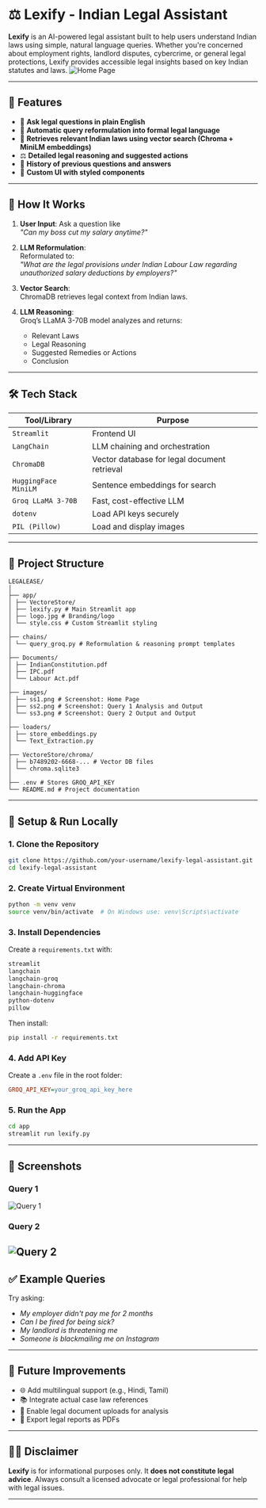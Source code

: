 
# ⚖️ Lexify - Indian Legal Assistant

**Lexify** is an AI-powered legal assistant built to help users understand Indian laws using simple, natural language queries. Whether you're concerned about employment rights, landlord disputes, cybercrime, or general legal protections, Lexify provides accessible legal insights based on key Indian statutes and laws.
![Home Page](images/ss1.png)

---

## 📂 Features

- 🤖 **Ask legal questions in plain English**  
- 🧠 **Automatic query reformulation into formal legal language**  
- 📘 **Retrieves relevant Indian laws using vector search (Chroma + MiniLM embeddings)**  
- ⚖️ **Detailed legal reasoning and suggested actions**  
- 📝 **History of previous questions and answers**  
- 🎨 **Custom UI with styled components**  

---

## 🚀 How It Works

1. **User Input**: Ask a question like  
   _"Can my boss cut my salary anytime?"_

2. **LLM Reformulation**:  
   Reformulated to:  
   _"What are the legal provisions under Indian Labour Law regarding unauthorized salary deductions by employers?"_

3. **Vector Search**:  
   ChromaDB retrieves legal context from Indian laws.

4. **LLM Reasoning**:  
   Groq’s LLaMA 3-70B model analyzes and returns:
   - Relevant Laws  
   - Legal Reasoning  
   - Suggested Remedies or Actions  
   - Conclusion  

---

## 🛠️ Tech Stack

| Tool/Library             | Purpose                                      |
|--------------------------|----------------------------------------------|
| `Streamlit`              | Frontend UI                                  |
| `LangChain`              | LLM chaining and orchestration               |
| `ChromaDB`               | Vector database for legal document retrieval |
| `HuggingFace MiniLM`     | Sentence embeddings for search               |
| `Groq LLaMA 3-70B`       | Fast, cost-effective LLM                     |
| `dotenv`                 | Load API keys securely                       |
| `PIL (Pillow)`           | Load and display images                      |

---

## 📁 Project Structure

```
LEGALEASE/
│
├── app/
│ ├── VectoreStore/
│ ├── lexify.py # Main Streamlit app
│ ├── logo.jpg # Branding/logo
│ └── style.css # Custom Streamlit styling
│
├── chains/
│ └── query_groq.py # Reformulation & reasoning prompt templates
│
├── Documents/
│ ├── IndianConstitution.pdf
│ ├── IPC.pdf
│ └── Labour Act.pdf
│
├── images/
│ ├── ss1.png # Screenshot: Home Page
│ ├── ss2.png # Screenshot: Query 1 Analysis and Output
│ └── ss3.png # Screenshot: Query 2 Output and Output
│
├── loaders/
│ ├── store_embeddings.py
│ └── Text_Extraction.py
│
├── VectoreStore/chroma/
│ ├── b7489202-6668-... # Vector DB files
│ └── chroma.sqlite3
│
├── .env # Stores GROQ_API_KEY
└── README.md # Project documentation
```

---

## 🧪 Setup & Run Locally

### 1. Clone the Repository

```bash
git clone https://github.com/your-username/lexify-legal-assistant.git
cd lexify-legal-assistant
```

### 2. Create Virtual Environment

```bash
python -m venv venv
source venv/bin/activate  # On Windows use: venv\Scripts\activate
```

### 3. Install Dependencies

Create a `requirements.txt` with:

```txt
streamlit
langchain
langchain-groq
langchain-chroma
langchain-huggingface
python-dotenv
pillow
```

Then install:

```bash
pip install -r requirements.txt
```

### 4. Add API Key

Create a `.env` file in the root folder:

```ini
GROQ_API_KEY=your_groq_api_key_here
```

### 5. Run the App

```bash
cd app
streamlit run lexify.py
```

---

## 📸 Screenshots
### Query 1
![Query 1](images/ss2.png)
### Query 2
![Query 2](images/ss3.png)
---

## ✅ Example Queries

Try asking:

- *My employer didn't pay me for 2 months*
- *Can I be fired for being sick?*
- *My landlord is threatening me*
- *Someone is blackmailing me on Instagram*

---

## 🧠 Future Improvements

- 🌐 Add multilingual support (e.g., Hindi, Tamil)  
- 📚 Integrate actual case law references  
- 📎 Enable legal document uploads for analysis  
- 📝 Export legal reports as PDFs  

---

## 👨‍⚖️ Disclaimer

**Lexify** is for informational purposes only. It **does not constitute legal advice**. Always consult a licensed advocate or legal professional for help with legal issues.

---
